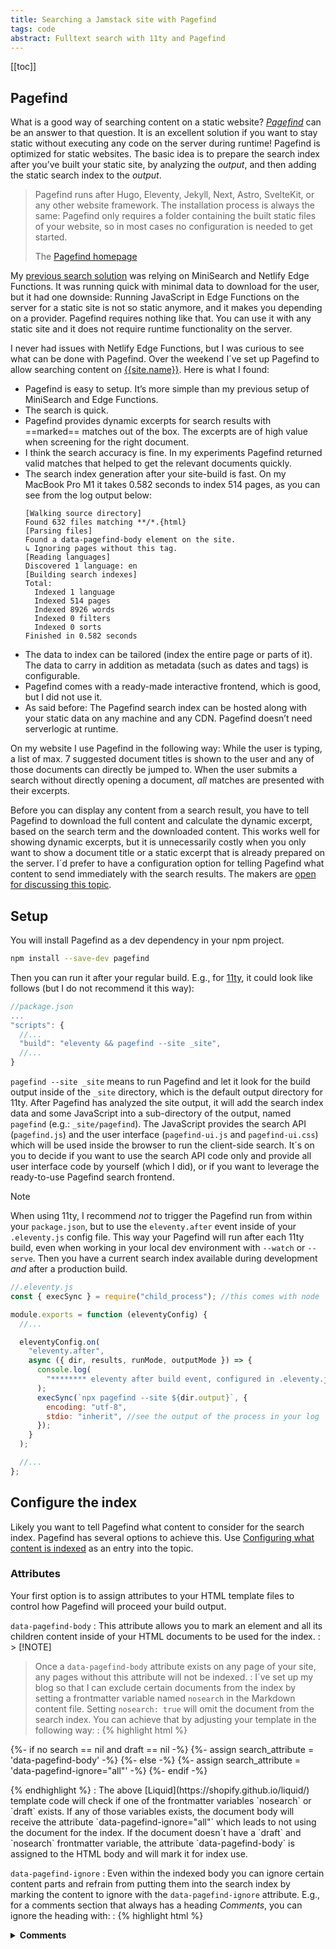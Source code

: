 ```yaml
---
title: Searching a Jamstack site with Pagefind
tags: code
abstract: Fulltext search with 11ty and Pagefind
---
```


[[toc]]

## Pagefind

What is a good way of searching content on a static website? [<cite>Pagefind</cite>](https://pagefind.app) can be an answer to that question. It is an excellent solution if you want to stay static without executing any code on the server during runtime! Pagefind is optimized for static websites. The basic idea is to prepare the search index after you’ve built your static site, by analyzing the _output_, and then adding the static search index to the _output_.

> Pagefind runs after Hugo, Eleventy, Jekyll, Next, Astro, SvelteKit, or any other website framework. The installation process is always the same: Pagefind only requires a folder containing the built static files of your website, so in most cases no configuration is needed to get started.
> <footer>The <a href="https://pagefind.app">Pagefind homepage</a></footer>

My [previous search solution](/2023-01-07-edge-search/) was relying on MiniSearch and Netlify Edge Functions. It was running quick with minimal data to download for the user, but it had one downside: Running JavaScript in Edge Functions on the server for a static site is not so static anymore, and it makes you depending on a provider. Pagefind requires nothing like that. You can use it with any static site and it does not require runtime functionality on the server.

I never had issues with Netlify Edge Functions, but I was curious to see what can be done with Pagefind. Over the weekend I´ve set up Pagefind to allow searching content on [{{site.name}}](/). Here is what I found:

- Pagefind is easy to setup. It’s more simple than my previous setup of MiniSearch and Edge Functions.
- The search is quick.
- Pagefind provides dynamic excerpts for search results with ==marked== matches out of the box. The excerpts are of high value when screening for the right document.
- I think the search accuracy is fine. In my experiments Pagefind returned valid matches that helped to get the relevant documents quickly.
- The search index generation after your site-build is fast. On my MacBook Pro M1 it takes 0.582 seconds to index 514 pages, as you can see from the log output below:
  ```log
  [Walking source directory]
  Found 632 files matching **/*.{html}
  [Parsing files]
  Found a data-pagefind-body element on the site.
  ↳ Ignoring pages without this tag.
  [Reading languages]
  Discovered 1 language: en
  [Building search indexes]
  Total:
    Indexed 1 language
    Indexed 514 pages
    Indexed 8926 words
    Indexed 0 filters
    Indexed 0 sorts
  Finished in 0.582 seconds
  ```
- The data to index can be tailored (index the entire page or parts of it). The data to carry in addition as metadata (such as dates and tags) is configurable.
- Pagefind comes with a ready-made interactive frontend, which is good, but I did not use it.
- As said before: The Pagefind search index can be hosted along with your static data on any machine and any CDN. Pagefind doesn’t need serverlogic at runtime.

On my website I use Pagefind in the following way: While the user is typing, a list of max. 7 suggested document titles is shown to the user and any of those documents can directly be jumped to. When the user submits a search without directly opening a document, _all_ matches are presented with their excerpts.

Before you can display any content from a search result, you have to tell Pagefind to download the full content and calculate the dynamic excerpt, based on the search term and the downloaded content. This works well for showing dynamic excerpts, but it is unnecessarily costly when you only want to show a document title or a static excerpt that is already prepared on the server. I´d prefer to have a configuration option for telling Pagefind what content to send immediately with the search results. The makers are [open for discussing this topic](https://github.com/CloudCannon/pagefind/issues/601).

## Setup

You will install Pagefind as a dev dependency in your npm project.

```sh
npm install --save-dev pagefind
```

Then you can run it after your regular build. E.g., for [11ty](https://11ty.dev), it could look like follows (but I do not recommend it this way):

```js
//package.json
...
"scripts": {
  //...
  "build": "eleventy && pagefind --site _site",
  //...
}
```

`pagefind --site _site` means to run Pagefind and let it look for the build output inside of the `_site` directory, which is the default output directory for 11ty. After Pagefind has analyzed the site output, it will add the search index data and some JavaScript into a sub-directory of the output, named `pagefind` (e.g.: `_site/pagefind`). The JavaScript provides the search API (`pagefind.js`) and the user interface (`pagefind-ui.js` and `pagefind-ui.css`) which will be used inside the browser to run the client-side search. It´s on you to decide if you want to use the search API code only and provide all user interface code by yourself (which I did), or if you want to leverage the ready-to-use Pagefind search frontend.

> [!NOTE]
> When using 11ty, I recommend _not_ to trigger the Pagefind run from within your `package.json`, but to use the `eleventy.after` event inside of your `.eleventy.js` config file. This way your Pagefind will run after each 11ty build, even when working in your local dev environment with `--watch` or `--serve`. Then you have a current search index available during development _and_ after a production build.

```js
//.eleventy.js
const { execSync } = require("child_process"); //this comes with node

module.exports = function (eleventyConfig) {
  //...

  eleventyConfig.on(
    "eleventy.after",
    async ({ dir, results, runMode, outputMode }) => {
      console.log(
        "******** eleventy after build event, configured in .eleventy.js config file"
      );
      execSync(`npx pagefind --site ${dir.output}`, {
        encoding: "utf-8",
        stdio: "inherit", //see the output of the process in your log
      });
    }
  );

  //...
};
```

## Configure the index

Likely you want to tell Pagefind what content to consider for the search index. Pagefind has several options to achieve this. Use [Configuring what content is indexed](https://pagefind.app/docs/indexing/) as an entry into the topic.

### Attributes

Your first option is to assign attributes to your HTML template files to control how Pagefind will proceed your build output.

`data-pagefind-body`
: This attribute allows you to mark an element and all its children content inside of your HTML documents to be used for the index.
:  > [!NOTE]
  > Once a `data-pagefind-body` attribute exists on any page of your site, any pages without this attribute will not be indexed.
: I´ve set up my blog so that I can exclude certain documents from the index by setting a frontmatter variable named `nosearch` in the Markdown content file. Setting `nosearch: true` will omit the document from the search index. You can achieve that by adjusting your template in the following way:
: {% highlight html %}
  <!--default.html template file -->

  {%- if no search == nil and draft == nil -%}
  {%- assign search_attribute = 'data-pagefind-body' -%}
  {%- else -%}
  {%- assign search_attribute = 'data-pagefind-ignore="all"' -%}
  {%- endif -%}
  
  <body {{search_attribute}}>
  <!--...-->
  {% endhighlight %}
: The above [Liquid](https://shopify.github.io/liquid/) template code will check if one of the frontmatter variables `nosearch` or `draft` exists. If any of those variables exists, the document body will receive the attribute `data-pagefind-ignore="all"` which leads to not using the document for the index. If the document doesn´t have a `draft` and  `nosearch` frontmatter variable, the attribute `data-pagefind-body` is assigned to the HTML body and will mark it for index use.

`data-pagefind-ignore`
: Even within the indexed body you can ignore certain content parts and refrain from putting them into the search index by marking the content to ignore with the `data-pagefind-ignore` attribute. E.g., for a comments section that always has a heading _Comments_, you can ignore the heading with:
: {% highlight html %}
  <details>
    <summary data-pagefind-ignore>
      <strong>Comments</strong>
    </summary>
  //...
  {% endhighlight %}
: Assigning `data-pagefind-ignore` to an element will exclude the element and all its children.

`data-pagefind-meta`
: This attribute is very useful to include certain data and have it directly accessible in a search result. You can use it even inside of content that has been marked with `data-pagefind-ignore`. E.g., to make the date of when a post has been updated accessible in the metadata, do:
: {% highlight html %}
  <time
    datetime="{{updated | isoDate}}"
    data-pagefind-meta="updated:{{updated | isoDate}}">
  {{ updated }}
  </time>
  {% endhighlight %}
: In your search results you can then access the `updated` property as follows:
: {% highlight js %}
  const pagefind = await import("/pagefind/pagefind.js");
  const search = await pagefind.search("static");
  const oneResult = await search.results[0].data();
  console.log(oneResult.meta.updated); //access the updated metadata
  {% endhighlight %}
: There are more options available for what you can do with metadata. Please refer to [Setting up metadata](https://pagefind.app/docs/metadata/).

`data-pagefind-index-attrs`
: Use this to add the contents of HTML attributes to the index. E.g.:
: `<img src="/hero.png" title="Image Title" alt="Image Alt"  data-pagefind-index-attrs="title,alt" />`
: I did not use that.

### Selectors

Additional configuration is possible in the `pagefind.yml` file.

> Pagefind will look for a `pagefind.toml`, `pagefind.yml`, `pagefind.yaml`, or `pagefind.json` file in the directory that you have run the [pagefind] command in.
>
> <footer><a href="https://pagefind.app/docs/config-sources/#config-files">Pagefind CLI configuration sources</a></footer>

To exclude certain selectors from the index, do:

```yml
exclude_selectors:
  - "#my_navigation"
  - "blockquote > span"
  - "[id^='prefix-']"
```

The root selector to be used for building the index is `html`. Any data outside of this selector will not be detected for the index.

## A sketch of how to search

Below is a sketch for how to leverage the search API for your own search frontend.

```js
<script>
  async function search(query) {
    try {
      let start = Date.now();

      pagefind = await import("/pagefind/pagefind.js");
      const search = await pagefind.search(query);
      const promiseCollector = [];
      const results = Array(search.results.length)
      for (const i = 0; i < search.results.length; i++) {
        promiseCollector.push(
          search.results[i].data().then((data) => results[i] = data)
        );
      }
      await Promise.allSettled(promiseCollector);

      let duration = Date.now() - start;

      console.log(
        "The search for [" +
          query +
          "] returned " +
          results.length +
          " results within " +
          (duration / 1000).toFixed(2) +
          " seconds"
      );

      printSearchResults(results);
    } catch (error) {
      printError(error);
    }
  }

...
</script>
```

## Resources

- [pagefind.app](https://pagefind.app)
- [Pagefind community resources](https://pagefind.app/docs/resources/)
